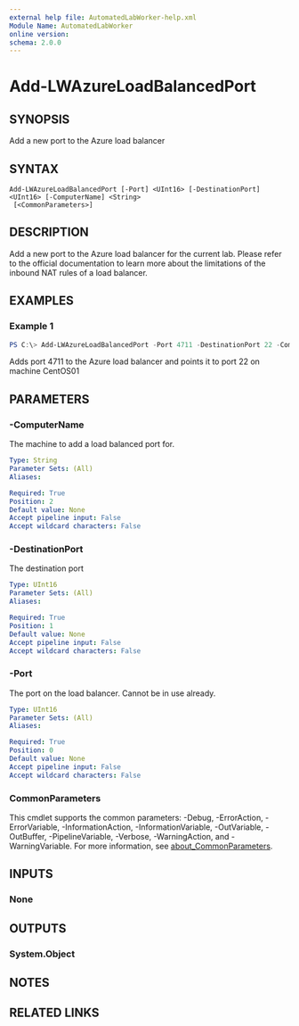 ```yaml
---
external help file: AutomatedLabWorker-help.xml
Module Name: AutomatedLabWorker
online version:
schema: 2.0.0
---
```


# Add-LWAzureLoadBalancedPort

## SYNOPSIS
Add a new port to the Azure load balancer

## SYNTAX

```
Add-LWAzureLoadBalancedPort [-Port] <UInt16> [-DestinationPort] <UInt16> [-ComputerName] <String>
 [<CommonParameters>]
```

## DESCRIPTION
Add a new port to the Azure load balancer for the current lab.
Please refer to the official documentation to learn more about the limitations of the inbound NAT rules of a load balancer.

## EXAMPLES

### Example 1
```powershell
PS C:\> Add-LWAzureLoadBalancedPort -Port 4711 -DestinationPort 22 -ComputerName CentOS01
```

Adds port 4711 to the Azure load balancer and points it to port 22 on machine CentOS01

## PARAMETERS

### -ComputerName
The machine to add a load balanced port for.

```yaml
Type: String
Parameter Sets: (All)
Aliases:

Required: True
Position: 2
Default value: None
Accept pipeline input: False
Accept wildcard characters: False
```

### -DestinationPort
The destination port

```yaml
Type: UInt16
Parameter Sets: (All)
Aliases:

Required: True
Position: 1
Default value: None
Accept pipeline input: False
Accept wildcard characters: False
```

### -Port
The port on the load balancer.
Cannot be in use already.

```yaml
Type: UInt16
Parameter Sets: (All)
Aliases:

Required: True
Position: 0
Default value: None
Accept pipeline input: False
Accept wildcard characters: False
```

### CommonParameters
This cmdlet supports the common parameters: -Debug, -ErrorAction, -ErrorVariable, -InformationAction, -InformationVariable, -OutVariable, -OutBuffer, -PipelineVariable, -Verbose, -WarningAction, and -WarningVariable. For more information, see [about_CommonParameters](http://go.microsoft.com/fwlink/?LinkID=113216).

## INPUTS

### None
## OUTPUTS

### System.Object
## NOTES

## RELATED LINKS
